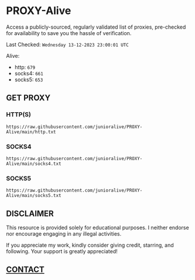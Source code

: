 # PROXY-Alive

Access a publicly-sourced, regularly validated list of proxies, pre-checked for availability to save you the hassle of verification.

Last Checked: `Wednesday 13-12-2023 23:00:01 UTC`

Alive:
- http: `679`
- socks4: `661`
- socks5: `653`

## GET PROXY

### HTTP(S)

```https://raw.githubusercontent.com/junioralive/PROXY-Alive/main/http.txt```

### SOCKS4

```https://raw.githubusercontent.com/junioralive/PROXY-Alive/main/socks4.txt```

### SOCKS5

```https://raw.githubusercontent.com/junioralive/PROXY-Alive/main/socks5.txt```

## DISCLAIMER

This resource is provided solely for educational purposes. I neither endorse nor encourage engaging in any illegal activities.

If you appreciate my work, kindly consider giving credit, starring, and following. Your support is greatly appreciated! 

## [CONTACT](https://t.me/TheJuniorAlive)
